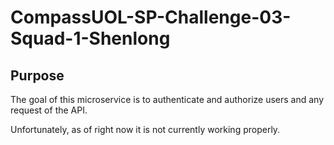 # CompassUOL-SP-Challenge-03-Squad-1-Shenlong

## Purpose
The goal of this microservice is to authenticate and authorize users and any request of the API.

Unfortunately, as of right now it is not currently working properly.
